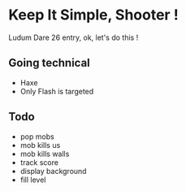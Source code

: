 # Keep It Simple, Shooter !

Ludum Dare 26 entry, ok, let's do this !

## Going technical

* Haxe
* Only Flash is targeted

## Todo

* pop mobs
* mob kills us
* mob kills walls
* track score
* display background
* fill level